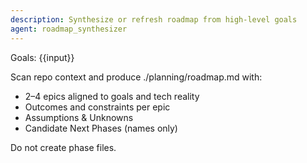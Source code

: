 ```yaml
---
description: Synthesize or refresh roadmap from high-level goals
agent: roadmap_synthesizer
---
```


Goals: {{input}}

Scan repo context and produce ./planning/roadmap.md with:
- 2–4 epics aligned to goals and tech reality
- Outcomes and constraints per epic
- Assumptions & Unknowns
- Candidate Next Phases (names only)

Do not create phase files.
